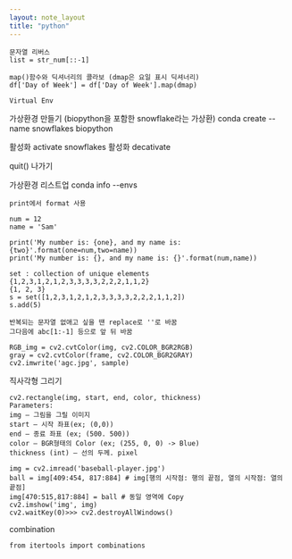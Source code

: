 ```yaml
---
layout: note_layout
title: "python"
---
```



```
문자열 리버스
list = str_num[::-1]
```

```
map()함수와 딕셔너리의 콜라보 (dmap은 요일 표시 딕셔너리)
df['Day of Week'] = df['Day of Week'].map(dmap)
```

```
Virtual Env
```
가상환경 만들기 (biopython을 포함한 snowflake라는 가상환)
conda create --name snowflakes biopython


활성화
activate snowflakes
활성화
decativate

quit() 나가기

가상환경 리스트업
conda info --envs

```
print에서 format 사용

num = 12
name = 'Sam'

print('My number is: {one}, and my name is: {two}'.format(one=num,two=name))
print('My number is: {}, and my name is: {}'.format(num,name))
```
```
set : collection of unique elements
{1,2,3,1,2,1,2,3,3,3,3,2,2,2,1,1,2}
{1, 2, 3}
s = set([1,2,3,1,2,1,2,3,3,3,3,2,2,2,1,1,2])
s.add(5)
```

```
반복되는 문자열 없애고 싶을 땐 replace로 ''로 바꿈
그다음에 abc[1:-1] 등으로 앞 뒤 바꿈

```



```
RGB_img = cv2.cvtColor(img, cv2.COLOR_BGR2RGB)
gray = cv2.cvtColor(frame, cv2.COLOR_BGR2GRAY)
cv2.imwrite('agc.jpg', sample)
```

직사각형 그리기

```
cv2.rectangle(img, start, end, color, thickness)
Parameters:
img – 그림을 그릴 이미지
start – 시작 좌표(ex; (0,0))
end – 종료 좌표 (ex; (500. 500))
color – BGR형태의 Color (ex; (255, 0, 0) -> Blue)
thickness (int) – 선의 두께. pixel
```


```
img = cv2.imread('baseball-player.jpg')
ball = img[409:454, 817:884] # img[행의 시작점: 행의 끝점, 열의 시작점: 열의 끝점]
img[470:515,817:884] = ball # 동일 영역에 Copy
cv2.imshow('img', img)
cv2.waitKey(0)>>> cv2.destroyAllWindows()
```

combination
```
from itertools import combinations
```
